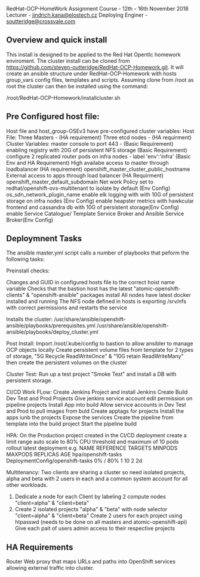 RedHat-OCP-HomeWork Assignment
Course - 12th - 16th November 2018
Lecturer - jindrich.kana@elostech.cz
Deploying Enginer - soutteridge@crossvale.com


Overview and quick install
--------------------------
This install is designed to be applied to the Red Hat Opentlc homework enviroment.
The cluster install can be cloned from https://github.com/steven-outteridge/RedHat-OCP-Homework.git.
It will create an ansible structure under RedHat-OCP-Homework with hosts group_vars config files, templates and scripts.
Assuming clone from /root as root the cluster can then be installed using the command:

/root/RedHat-OCP-Homework/installcluster.sh


Pre Configured host file:
-------------------------
Host file and host_group-OSEv3 have pre-configured cluster variables:
   Host File:
   Three Masters - (HA requirement)
   Three etcd nodes - (HA requirment)
   Cluster Variables:
   master console to port 443 - (Basic Requirement)
   enabling registry with 20G of persistent NFS storage (Basic Requirement)
   configure 2 replicated router pods on infra nodes - label 'env':'infra' (Basic Env and HA Requirement)
   High availabe access to master through loadbalancer (HA requirement)
      openshift_master_cluster_public_hostname
   External access to apps through load balancer (HA Requirment)
      openshift_master_default_subdomain
   Net work Policy set to redhat/openshift-ovs-multitenant to isolate by default (Env Config)
      os_sdn_network_plugin_name
   enable elk logging with with 10G of persistent storage on infra nodes (Env Config)
   enable heapster metrics with hawkcular frontend and cassandra db with 10G of persistent storage(Env Config)
   enable Service Catalogue/ Template Service Broker and Ansible Service Broker(Env Config)
   
   
   
Deploymnent Tasks
-----------------
The ansible master.yml script calls a number of playbooks that peform the following tasks:

Preinstall checks:

Changes and GUID in configured hosts file to the correct hoist name variable
Checks that the bastion host has the latest "atomic-openshift-clients" & "openshift-ansible" packages install
All nodes have latest docker installed and running
The NFS node defined in hosts is exporting /srv/nfs with correct permissions and restarts the service

Installs the cluster:
/usr/share/ansible/openshift-ansible/playbooks/prerequisites.yml
/usr/share/ansible/openshift-ansible/playbooks/deploy_cluster.yml

Post Install:
Import /root/.kube/config to bastion to allow ansibler to manage OCP objects locally
Create persistent volume files from template for 2 types of storage,  "5G Recycle ReadWriteOnce" & "10G retain ReadWriteMany" then create the persistent volumes on the cluster

Cluster Test:
Run up a test project "Smoke Test" and install a DB with persistent storage.

CI/CD Work FLow:
Create Jenkins Project and install Jenkins
Create Build Dev Test and Prod Projects
Give jenkins service account edit permission on pipeline projects
Install App into build
Allow service accounts in Dev Test and Prod to pull images from buld
Create apptags for projects
Install the apps iunb the projects
Expose the services
Create the pipeline from template into the build project
Start the pipeline build 

HPA:
On the Production project created in the CI/CD deployment
create a limit range
auto scale to 80% CPU threshold and maximum of 10 pods
rollout latest deployment
e.g.
   NAME                  REFERENCE                          TARGETS    MINPODS   MAXPODS   REPLICAS   AGE
   hpa/openshift-tasks   DeploymentConfig/openshift-tasks   0% / 80%   1         10        2          2d
   

Multitenancy:
Two clients are sharing a cluster so need isolated projects, alpha and beta with 2 users in each and a common system account for all other workloads.
1. Dedicate a node for each Client by labeling 2 compute nodes "client=alpha" & "client=beta"
2. Create 2 isolated projects "alpha" & "beta" with node selector "client=alpha" & "client=beta"
Create 2 users for each project using htpasswd (needs to be done on all masters and atomic-openshift-api)
Give each pait of users admin access to their respective projects












HA Requirements
---------------


Router
Web proxy that maps URLs and paths into OpenShift services allowing external traffic into cluster.
